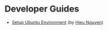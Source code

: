 # Developer Guides

* [Setup Ubuntu Environment](ubuntu-setup-env.md) (by [Hieu Nguyen](https://github.com/hieu-v))
